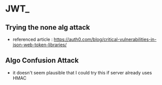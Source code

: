 # JWT_

## Trying the none alg attack

- referenced article : https://auth0.com/blog/critical-vulnerabilities-in-json-web-token-libraries/

## Algo Confusion Attack

- it doesn't seem plausible that I could try this if server already uses HMAC
